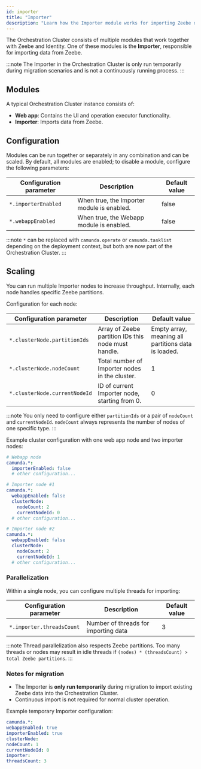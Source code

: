 ```yaml
---
id: importer
title: "Importer"
description: "Learn how the Importer module works for importing Zeebe data in the Orchestration Cluster."
---
```


The Orchestration Cluster consists of multiple modules that work together with Zeebe and Identity. One of these modules is the **Importer**, responsible for importing data from Zeebe.

:::note
The Importer in the Orchestration Cluster is only run temporarily during migration scenarios and is not a continuously running process.
:::

## Modules

A typical Orchestration Cluster instance consists of:

- **Web app**: Contains the UI and operation executor functionality.
- **Importer**: Imports data from Zeebe.

## Configuration

Modules can be run together or separately in any combination and can be scaled. By default, all modules are enabled; to disable a module, configure the following parameters:

| Configuration parameter | Description                                | Default value |
| ----------------------- | ------------------------------------------ | ------------- |
| `*.importerEnabled`     | When true, the Importer module is enabled. | false         |
| `*.webappEnabled`       | When true, the Webapp module is enabled.   | false         |

:::note
`*` can be replaced with `camunda.operate` or `camunda.tasklist` depending on the deployment context, but both are now part of the Orchestration Cluster.
:::

## Scaling

You can run multiple Importer nodes to increase throughput. Internally, each node handles specific Zeebe partitions.

Configuration for each node:

| Configuration parameter       | Description                                         | Default value                                       |
| ----------------------------- | --------------------------------------------------- | --------------------------------------------------- |
| `*.clusterNode.partitionIds`  | Array of Zeebe partition IDs this node must handle. | Empty array, meaning all partitions data is loaded. |
| `*.clusterNode.nodeCount`     | Total number of Importer nodes in the cluster.      | 1                                                   |
| `*.clusterNode.currentNodeId` | ID of current Importer node, starting from 0.       | 0                                                   |

:::note
You only need to configure either `partitionIds` or a pair of `nodeCount` and `currentNodeId`. `nodeCount` always represents the number of nodes of one specific type.
:::

Example cluster configuration with one web app node and two importer nodes:

```yaml
# Webapp node
camunda.*:
  importerEnabled: false
  # other configuration...

# Importer node #1
camunda.*:
  webappEnabled: false
  clusterNode:
    nodeCount: 2
    currentNodeId: 0
  # other configuration...

# Importer node #2
camunda.*:
  webappEnabled: false
  clusterNode:
    nodeCount: 2
    currentNodeId: 1
  # other configuration...
```

### Parallelization

Within a single node, you can configure multiple threads for importing:

| Configuration parameter   | Description                          | Default value |
| ------------------------- | ------------------------------------ | ------------- |
| `*.importer.threadsCount` | Number of threads for importing data | 3             |

:::note
Thread parallelization also respects Zeebe partitions. Too many threads or nodes may result in idle threads if `(nodes) * (threadsCount) > total Zeebe partitions`.
:::

### Notes for migration

- The Importer is **only run temporarily** during migration to import existing Zeebe data into the Orchestration Cluster.
- Continuous import is not required for normal cluster operation.

Example temporary Importer configuration:

```yaml
camunda.*:
webappEnabled: true
importerEnabled: true
clusterNode:
nodeCount: 1
currentNodeId: 0
importer:
threadsCount: 3
```
